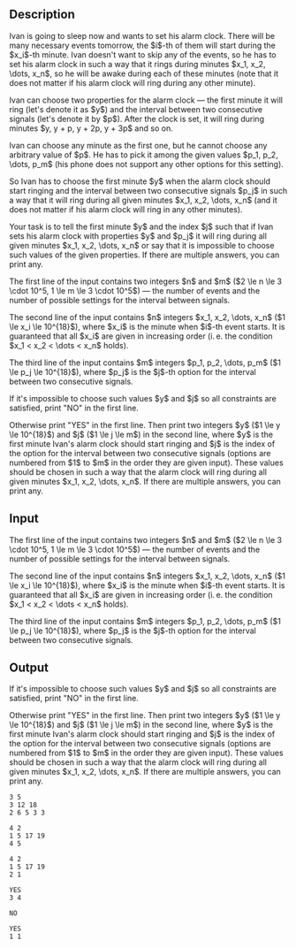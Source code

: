 ## Description

<div><p>Ivan is going to sleep now and wants to set his alarm clock. There will be many necessary events tomorrow, the $i$-th of them will start during the $x_i$-th minute. Ivan doesn't want to skip any of the events, so he has to set his alarm clock in such a way that it rings during minutes $x_1, x_2, \dots, x_n$, so he will be awake during each of these minutes (<span class="tex-font-style-bf">note that it does not matter if his alarm clock will ring during any other minute</span>).</p><p>Ivan can choose two properties for the alarm clock — the first minute it will ring (let's denote it as $y$) and the interval between two consecutive signals (let's denote it by $p$). After the clock is set, it will ring during minutes $y, y + p, y + 2p, y + 3p$ and so on.</p><p>Ivan can choose <span class="tex-font-style-bf">any</span> minute as the first one, but he cannot choose any arbitrary value of $p$. He has to pick it among the given values $p_1, p_2, \dots, p_m$ (his phone does not support any other options for this setting).</p><p>So Ivan has to choose the first minute $y$ when the alarm clock should start ringing and the interval between two consecutive signals $p_j$ in such a way that it will ring during all given minutes $x_1, x_2, \dots, x_n$ (and it does not matter if his alarm clock will ring in any other minutes).</p><p>Your task is to tell the first minute $y$ and the index $j$ such that if Ivan sets his alarm clock with properties $y$ and $p_j$ it will ring during all given minutes $x_1, x_2, \dots, x_n$ or say that it is impossible to choose such values of the given properties. If there are multiple answers, you can print any.</p></div><div class="input-specification"><p>The first line of the input contains two integers $n$ and $m$ ($2 \le n \le 3 \cdot 10^5, 1 \le m \le 3 \cdot 10^5$) — the number of events and the number of possible settings for the interval between signals.</p><p>The second line of the input contains $n$ integers $x_1, x_2, \dots, x_n$ ($1 \le x_i \le 10^{18}$), where $x_i$ is the minute when $i$-th event starts. It is guaranteed that all $x_i$ are given in increasing order (i. e. the condition $x_1 &lt; x_2 &lt; \dots &lt; x_n$ holds).</p><p>The third line of the input contains $m$ integers $p_1, p_2, \dots, p_m$ ($1 \le p_j \le 10^{18}$), where $p_j$ is the $j$-th option for the interval between two consecutive signals.</p></div><div class="output-specification"><p>If it's impossible to choose such values $y$ and $j$ so all constraints are satisfied, print "<span class="tex-font-style-tt">NO</span>" in the first line.</p><p>Otherwise print "<span class="tex-font-style-tt">YES</span>" in the first line. Then print two integers $y$ ($1 \le y \le 10^{18}$) and $j$ ($1 \le j \le m$) in the second line, where $y$ is the first minute Ivan's alarm clock should start ringing and $j$ is the index of the option for the interval between two consecutive signals (options are numbered from $1$ to $m$ in the order they are given input). These values should be chosen in such a way that the alarm clock will ring during all given minutes $x_1, x_2, \dots, x_n$. If there are multiple answers, you can print any.</p></div>

## Input

<p>The first line of the input contains two integers $n$ and $m$ ($2 \le n \le 3 \cdot 10^5, 1 \le m \le 3 \cdot 10^5$) — the number of events and the number of possible settings for the interval between signals.</p><p>The second line of the input contains $n$ integers $x_1, x_2, \dots, x_n$ ($1 \le x_i \le 10^{18}$), where $x_i$ is the minute when $i$-th event starts. It is guaranteed that all $x_i$ are given in increasing order (i. e. the condition $x_1 &lt; x_2 &lt; \dots &lt; x_n$ holds).</p><p>The third line of the input contains $m$ integers $p_1, p_2, \dots, p_m$ ($1 \le p_j \le 10^{18}$), where $p_j$ is the $j$-th option for the interval between two consecutive signals.</p>

## Output

<p>If it's impossible to choose such values $y$ and $j$ so all constraints are satisfied, print "<span class="tex-font-style-tt">NO</span>" in the first line.</p><p>Otherwise print "<span class="tex-font-style-tt">YES</span>" in the first line. Then print two integers $y$ ($1 \le y \le 10^{18}$) and $j$ ($1 \le j \le m$) in the second line, where $y$ is the first minute Ivan's alarm clock should start ringing and $j$ is the index of the option for the interval between two consecutive signals (options are numbered from $1$ to $m$ in the order they are given input). These values should be chosen in such a way that the alarm clock will ring during all given minutes $x_1, x_2, \dots, x_n$. If there are multiple answers, you can print any.</p>





```input1
3 5
3 12 18
2 6 5 3 3
```




```input2
4 2
1 5 17 19
4 5
```




```input3
4 2
1 5 17 19
2 1
```




```output1
YES
3 4
```




```output2
NO
```




```output3
YES
1 1
```


